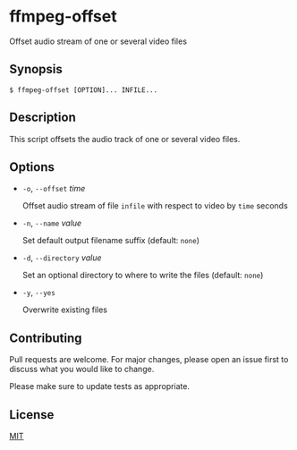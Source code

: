 # ffmpeg-offset

Offset audio stream of one or several video files


## Synopsis

```console
$ ffmpeg-offset [OPTION]... INFILE...
```


## Description

This script offsets the audio track of one or several video files.


## Options

+ `-o`, `--offset` _time_

  Offset audio stream of file `infile` with respect to video by `time` seconds

+ `-n`, `--name` _value_

  Set default output filename suffix (default: `none`)

+ `-d`, `--directory` _value_

  Set an optional directory to where to write the files (default: `none`)

+ `-y`, `--yes`

  Overwrite existing files


## Contributing

Pull requests are welcome. For major changes, please open an issue first to discuss what you would like to change.

Please make sure to update tests as appropriate.


## License

[MIT](https://choosealicense.com/licenses/mit/)
